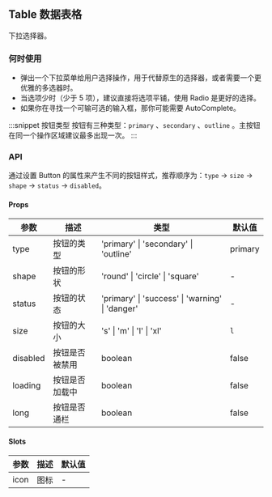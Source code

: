 ## Table 数据表格

下拉选择器。

### 何时使用

- 弹出一个下拉菜单给用户选择操作，用于代替原生的选择器，或者需要一个更优雅的多选器时。
- 当选项少时（少于 5 项），建议直接将选项平铺，使用 Radio 是更好的选择。
- 如果你在寻找一个可输可选的输入框，那你可能需要 AutoComplete。

:::snippet
按钮类型
按钮有三种类型：`primary` 、`secondary` 、`outline` 。主按钮在同一个操作区域建议最多出现一次。
<basic />
:::

### API

通过设置 Button 的属性来产生不同的按钮样式，推荐顺序为：`type` -> `size` -> `shape` -> `status` -> `disabled`。

#### Props

| 参数     | 描述           | 类型                                            | 默认值  |
| -------- | -------------- | ----------------------------------------------- | ------- |
| type     | 按钮的类型     | 'primary' \| 'secondary' \| 'outline'           | primary |
| shape    | 按钮的形状     | 'round' \| 'circle' \| 'square'                 | -       |
| status   | 按钮的状态     | 'primary' \| 'success' \| 'warning' \| 'danger' | -       |
| size     | 按钮的大小     | 's' \| 'm' \| 'l' \| 'xl'                       | `l`     |
| disabled | 按钮是否被禁用 | boolean                                         | false   |
| loading  | 按钮是否加载中 | boolean                                         | false   |
| long     | 按钮是否通栏   | boolean                                         | false   |

#### Slots

| 参数 | 描述 | 默认值 |
| ---- | ---- | ------ |
| icon | 图标 | -      |

